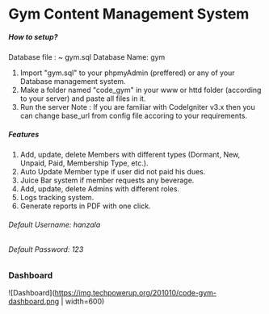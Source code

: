 # Gym Content Management System

##### How to setup?

Database file  : ~ gym.sql
Database Name: gym
1. Import "gym.sql" to your phpmyAdmin (preffered) or any of your Database management system.
2. Make a folder named "code_gym" in your www or httd folder (according to your server) and paste all files in it.
3. Run the server
Note : If you are familiar with CodeIgniter v3.x then you can change base_url from config file accoring to your requirements.


##### Features
1. Add, update, delete Members with different types (Dormant, New, Unpaid, Paid, Membership Type, etc.).
2. Auto Update Member type if user did not paid his dues.
3. Juice Bar system if member requests any beverage.
4. Add, update, delete Admins with different roles.
5. Logs tracking system.
6. Generate reports in PDF with one click.

###### Default Username: hanzala
###### Default Password: 123

### Dashboard
![Dashboard](https://img.techpowerup.org/201010/code-gym-dashboard.png | width=600)
